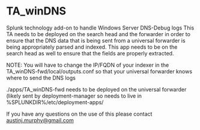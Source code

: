 TA_winDNS
=========

Splunk technology add-on to handle Windows Server DNS-Debug logs
This TA needs to be deployed on the search head and the forwarder in order to ensure that the DNS data that is being sent from a universal forwarder
is being appropriately parsed and indexed.  This app needs to be on the search head as well to ensure that the fields are properly extracted.

NOTE: You will have to change the IP/FQDN of your indexer in the TA_winDNS-fwd/local/outputs.conf so that your universal forwarder knows where to send the DNS logs

./apps/TA_winDNS-fwd needs to be deployed on the universal forwarder (likely sent by deployment-manager so needs to live in %SPLUNKDIR%/etc/deployment-apps/

If you have any questions on the use of this please contact austinj.murphy@gmail.com


